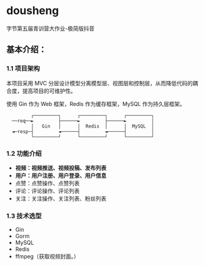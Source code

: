 # dousheng
字节第五届青训营大作业-极简版抖音
## 基本介绍：

### 1.1 项目架构

本项目采用 MVC 分层设计模型分离模型层、视图层和控制层，从而降低代码的耦合度，提高项目的可维护性。

使用 Gin 作为 Web 框架，Redis 作为缓存框架，MySQL 作为持久层框架。

```
         ┌─────────┐      ┌─────────┐      ┌─────────┐
  ──req──►         ├──────►         ├──────►         │
         │   Gin   │      │  Redis  │      │  MySQL  │
  ◄─resp─┤         ◄──────┤         ◄──────┤         │
         └─────────┘      └─────────┘      └─────────┘
```

### 1.2 功能介绍

- **视频：视频推送、视频投稿、发布列表**
- **用户：用户注册、用户登录、用户信息**
- 点赞：点赞操作、点赞列表
- 评论：评论操作、评论列表
- 关注：关注操作、关注列表、粉丝列表

### 1.3 技术选型

- Gin
- Gorm
- MySQL
- Redis
- ffmpeg（获取视频封面。）
